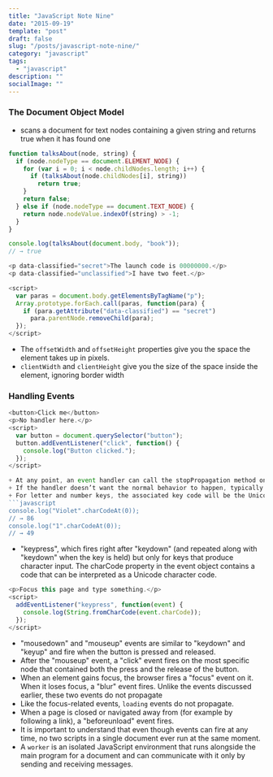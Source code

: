 ```yaml
---
title: "JavaScript Note Nine"
date: "2015-09-19"
template: "post"
draft: false
slug: "/posts/javascript-note-nine/"
category: "javascript"
tags:
  - "javascript"
description: ""
socialImage: ""
---
```


### The Document Object Model
+ scans a document for text nodes containing a given string and returns true when it has found one

```javascript
function talksAbout(node, string) {
  if (node.nodeType == document.ELEMENT_NODE) {
    for (var i = 0; i < node.childNodes.length; i++) {
      if (talksAbout(node.childNodes[i], string))
        return true;
    }
    return false;
  } else if (node.nodeType == document.TEXT_NODE) {
    return node.nodeValue.indexOf(string) > -1;
  }
}

console.log(talksAbout(document.body, "book"));
// → true
```

```javascript
<p data-classified="secret">The launch code is 00000000.</p>
<p data-classified="unclassified">I have two feet.</p>

<script>
  var paras = document.body.getElementsByTagName("p");
  Array.prototype.forEach.call(paras, function(para) {
    if (para.getAttribute("data-classified") == "secret")
      para.parentNode.removeChild(para);
  });
</script>
```

+ The `offsetWidth` and `offsetHeight` properties give you the space the element takes up in pixels.
+ `clientWidth` and `clientHeight` give you the size of the space inside the element, ignoring border width

### Handling Events

```javascript
<button>Click me</button>
<p>No handler here.</p>
<script>
  var button = document.querySelector("button");
  button.addEventListener("click", function() {
    console.log("Button clicked.");
  });
</script>

+ At any point, an event handler can call the stopPropagation method on the event object to prevent handlers “further up” from receiving the event.
+ If the handler doesn’t want the normal behavior to happen, typically because it has already taken care of handling the event, it can call the preventDefault method on the event object.
+ For letter and number keys, the associated key code will be the Unicode character code associated with the (uppercase) letter or number printed on the key. The charCodeAt method on strings gives us a way to find this code.
```javascript
console.log("Violet".charCodeAt(0));
// → 86
console.log("1".charCodeAt(0));
// → 49
```

+ "keypress", which fires right after "keydown" (and repeated along with "keydown" when the key is held) but only for keys that produce character input. The charCode property in the event object contains a code that can be interpreted as a Unicode character code.

```javascript
<p>Focus this page and type something.</p>
<script>
  addEventListener("keypress", function(event) {
    console.log(String.fromCharCode(event.charCode));
  });
</script>
```

+ "mousedown" and "mouseup" events are similar to "keydown" and "keyup" and fire when the button is pressed and released.
+ After the "mouseup" event, a "click" event fires on the most specific node that contained both the press and the release of the button.
+ When an element gains focus, the browser fires a "focus" event on it. When it loses focus, a "blur" event fires. Unlike the events discussed earlier, these two events do not propagate
+ Like the focus-related events, `loading` events do not propagate.
+ When a page is closed or navigated away from (for example by following a link), a "beforeunload" event fires.
+ It is important to understand that even though events can fire at any time, no two scripts in a single document ever run at the same moment.
+ A `worker` is an isolated JavaScript environment that runs alongside the main program for a document and can communicate with it only by sending and receiving messages.
